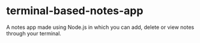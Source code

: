 # terminal-based-notes-app
A notes app made using Node.js in which you can add, delete or view notes through your terminal.
